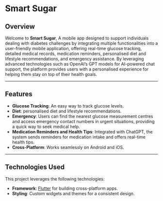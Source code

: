 # Smart Sugar

## Overview

Welcome to **Smart Sugar**, A mobile app designed to support individuals dealing with diabetes challenges by integrating multiple functionalities into a user-friendly mobile application, offering real-time glucose tracking, detailed medical records, medication reminders, personalised diet and lifestyle recommendations, and emergency assistance. By leveraging advanced technologies such as OpenAI’s GPT models for AI-powered chat support, the platform provides users with a personalised experience for helping them stay on top of their health goals.


---

## Features

- **Glucose Tracking**: An easy way to track glucose levels.
- **Diet**: personalised diet and lifestyle recommendations.
- **Emergency**: Users can find the nearest glucose measurement centres and access emergency contact numbers in urgent situations, providing a quick way to seek medical help.
- **Medication Reminders and Health Tips**: Integrated with ChatGPT, the system sends reminders for medication intake and offers real-time health tips.
- **Cross-Platform**: Works seamlessly on Android and iOS.

---

## Technologies Used

This project leverages the following technologies:

- **Framework**: [Flutter](https://flutter.dev/) for building cross-platform apps.
- **Styling**: Custom widgets and themes for a consistent design.

